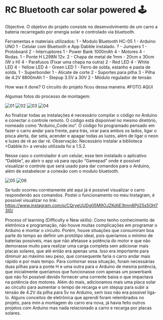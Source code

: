 # RC Bluetooth car solar powered 🕹

Objective.
O objetivo do projeto consiste no desenvolvimento de um carro a bateria recarregado por energia solar e controlado via bluetooth. 

Ferramentas e materiais utilizados:
1 - Modulo Bluetooth HC-05
1 - Arduino UNO
1 - Celular com Bluetooth e App Dabble instalado.
? - Jumpers
1 - Protoboard
2 - Interruptores
1 - Power Bank 1000mAh
4 - Motores
4 - Rodas. 
1 - Ponte H L298N 12v.
2 - Chapa de metal de 1mm - 20cm x 30cm (W x H)
4 - Parafusos (Fixar uma chapa na outra)
2 - Red LED
4 - White LED
4 - Yellow LED
4 - Green LED
1 - Ferro de solda, estanho e pasta de solda.
1 - Superbonder
1 - Alicate de corte
2 - Suportes para pilha
3 - Pilha de 4.2V 8800mAh
1 - Stepup 3.5V a 30V
2 - Módulo regulador de tensão
 
How was it done?
O circuito do projeto ficou dessa maneira.
#FOTO AQUI

Algumas fotos do processo de montagem:

![01](https://user-images.githubusercontent.com/51727640/125173505-19da1a00-e196-11eb-8a46-53cf4396a69b.jpeg)
![02](https://user-images.githubusercontent.com/51727640/125173506-1b0b4700-e196-11eb-80fc-7d35a8bc251b.jpeg)
![03](https://user-images.githubusercontent.com/51727640/125173508-1b0b4700-e196-11eb-979d-93220a5f2177.jpeg)
![04](https://user-images.githubusercontent.com/51727640/125173509-1ba3dd80-e196-11eb-9b26-5511624a00e9.jpeg)

Ao finalizar todas as instalações é necessário compilar o código no Arduino e conectar o controle remoto. O código está disponível no mesmo diretório, nomeado como “Arduino_Code.ino”. 
O código foi programado pensado em fazer o carro andar para frente, para trás, virar para ambos os lados, ligar o pisca alerta, dar seta, acender e apagar todas as luzes, além de ligar o neon e luzes de ré ao dar ré. Observação: Necessário instalar a biblioteca <Dabble.h> a versão utilizada foi a 1.5.2.
 
Nesse caso o controlador é um celular, esse tem instalado o aplicativo “Dabble”, ao abrir o app vá para opção “Gamepad” onde é possível visualizar o controle que será usado para dar comandos para o Arduino, além de estabelecer a conexão com o modulo bluetooth. 

![05](https://user-images.githubusercontent.com/51727640/125173609-8ead5400-e196-11eb-9ae2-a543955ced2c.jpeg)
![06](https://user-images.githubusercontent.com/51727640/125173610-910fae00-e196-11eb-863e-1ef9fa6a2570.jpeg)

Se tudo ocorreu corretamente até aqui já é possível visualizar o carro respondendo aos comandos.
Postei o funcionamento no meu Instagram, é possível visualizar no link:
https://www.instagram.com/p/CQryeUUDg05M9OJZKdIiE3tmn6Pjj25s5OH73I0/
 
Process of learning (Difficulty e New skills):
Como tenho conhecimento de eletrônica e programação, não houve muitas complicações em programar o Arduino e montar o circuito. Porém, houve situações que consumiram boa parte do tempo ao definir um protótipo ideal, pois queríamos o mínimo de baterias possíveis, mas que não afetasse a potência do motor e que não demorasse muito para realizar uma carga completa sem adicionar mais placas solares, que até então era apenas uma. Isso era importante para diminuir ao máximo seu peso, que consequente faria o carro andar mais rápido e por mais tempo.
Para contornar essa situação, foram necessárias duas pilhas para a ponte H e uma outra para o Arduino de mesma potência, que inicialmente queríamos que funcionasse com apenas um powerbank que não foi possível devido fornecer uma corrente baixa o que impactava na potência dos motores. 
Além do mais, adicionamos mais uma placa solar ao circuito para aumentar o tempo de recarga e um stepup para subir a tensão de 4.2V da pilha para 5v no Arduino, sem isso não era possível liga-lo.
Alguns conceitos de eletrônica que aprendi foram relembrados no projeto, para mim a montagem do carro era nova, já havia feito outros projetos com Arduino mas nada relacionado a carro e recarga por placas solares. 


